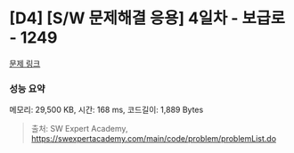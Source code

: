 # [D4] [S/W 문제해결 응용] 4일차 - 보급로 - 1249 

[문제 링크](https://swexpertacademy.com/main/code/problem/problemDetail.do?contestProbId=AV15QRX6APsCFAYD) 

### 성능 요약

메모리: 29,500 KB, 시간: 168 ms, 코드길이: 1,889 Bytes



> 출처: SW Expert Academy, https://swexpertacademy.com/main/code/problem/problemList.do